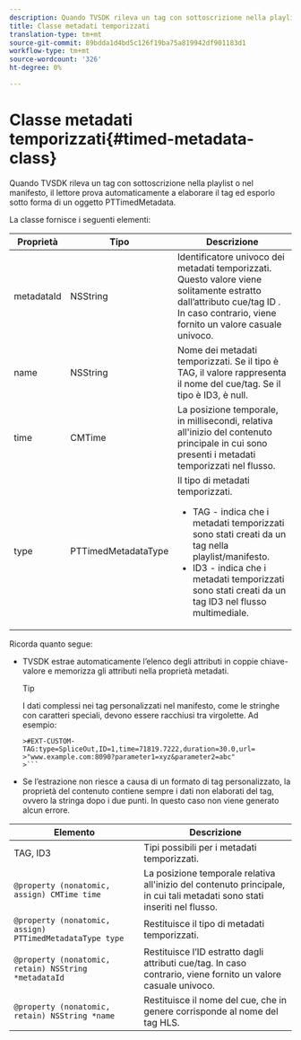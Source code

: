 ```yaml
---
description: Quando TVSDK rileva un tag con sottoscrizione nella playlist o nel manifesto, il lettore prova automaticamente a elaborare il tag ed esporlo sotto forma di un oggetto PTTimedMetadata.
title: Classe metadati temporizzati
translation-type: tm+mt
source-git-commit: 89bdda1d4bd5c126f19ba75a819942df901183d1
workflow-type: tm+mt
source-wordcount: '326'
ht-degree: 0%

---
```



# Classe metadati temporizzati{#timed-metadata-class}

Quando TVSDK rileva un tag con sottoscrizione nella playlist o nel manifesto, il lettore prova automaticamente a elaborare il tag ed esporlo sotto forma di un oggetto PTTimedMetadata.

La classe fornisce i seguenti elementi:

<table id="table_FFC56AC5B1E04DA99C9309C0223ABA90"> 
 <thead> 
  <tr> 
   <th colname="col1" class="entry"> Proprietà </th> 
   <th colname="col02" class="entry"> Tipo </th> 
   <th colname="col2" class="entry"> Descrizione </th> 
  </tr>
 </thead>
 <tbody> 
  <tr> 
   <td colname="col1"> <span class="codeph"> metadataId</span> </td> 
   <td colname="col02"><span class="codeph"> NSString</span> </td> 
   <td colname="col2"> Identificatore univoco dei metadati temporizzati. Questo valore viene solitamente estratto dall’attributo cue/tag ID . In caso contrario, viene fornito un valore casuale univoco. </td> 
  </tr> 
  <tr> 
   <td colname="col1"><span class="codeph"> name</span> </td> 
   <td colname="col02"><span class="codeph"> NSString</span></td> 
   <td colname="col2"> Nome dei metadati temporizzati. Se il tipo è <span class="codeph"> TAG</span>, il valore rappresenta il nome del cue/tag. Se il tipo è <span class="codeph"> ID3</span>, è null. </td> 
  </tr> 
  <tr> 
   <td colname="col1"><span class="codeph"> time</span> </td> 
   <td colname="col02"><span class="codeph"> CMTime</span></td> 
   <td colname="col2"> La posizione temporale, in millisecondi, relativa all'inizio del contenuto principale in cui sono presenti i metadati temporizzati nel flusso. </td> 
  </tr> 
  <tr> 
   <td colname="col1"><span class="codeph"> type</span> </td> 
   <td colname="col02"> <span class="codeph"> PTTimedMetadataType</span></td> 
   <td colname="col2">Il tipo di metadati temporizzati. 
    <ul id="ul_70FBFB33E9F846D8B38592560CCE9560"> 
     <li id="li_739D30561BFB4D9B97DF212E4880BA2C">TAG - indica che i metadati temporizzati sono stati creati da un tag nella playlist/manifesto. </li> 
     <li id="li_E785E1DEF1CC4D9DBE7764E5D05EFAFC">ID3 - indica che i metadati temporizzati sono stati creati da un tag ID3 nel flusso multimediale. </li> 
    </ul> </td> 
  </tr> 
 </tbody> 
</table>

<!--<a id="section_737CC47997F74F80A3C5C6171ADE120E"></a>-->

Ricorda quanto segue:

* TVSDK estrae automaticamente l’elenco degli attributi in coppie chiave-valore e memorizza gli attributi nella proprietà metadati.

   >[!TIP]
   >
   >I dati complessi nei tag personalizzati nel manifesto, come le stringhe con caratteri speciali, devono essere racchiusi tra virgolette. Ad esempio:
   >
   >
   ```
   >#EXT-CUSTOM-TAG:type=SpliceOut,ID=1,time=71819.7222,duration=30.0,url=
   >"www.example.com:8090?parameter1=xyz&parameter2=abc"
   >```

* Se l’estrazione non riesce a causa di un formato di tag personalizzato, la proprietà del contenuto contiene sempre i dati non elaborati del tag, ovvero la stringa dopo i due punti. In questo caso non viene generato alcun errore.

| Elemento | Descrizione |
|---|---|
| TAG, ID3 | Tipi possibili per i metadati temporizzati. |
| `@property (nonatomic, assign) CMTime time` | La posizione temporale relativa all&#39;inizio del contenuto principale, in cui tali metadati sono stati inseriti nel flusso. |
| `@property (nonatomic, assign) PTTimedMetadataType type` | Restituisce il tipo di metadati temporizzati. |
| `@property (nonatomic, retain) NSString *metadataId` | Restituisce l’ID estratto dagli attributi cue/tag. In caso contrario, viene fornito un valore casuale univoco. |
| `@property (nonatomic, retain) NSString *name` | Restituisce il nome del cue, che in genere corrisponde al nome del tag HLS. |

